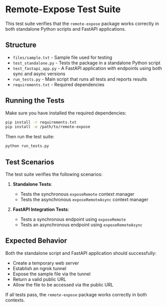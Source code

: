 # Remote-Expose Test Suite

This test suite verifies that the `remote-expose` package works correctly in both standalone Python scripts and FastAPI applications.

## Structure

- `files/sample.txt` - Sample file used for testing
- `test_standalone.py` - Tests the package in a standalone Python script
- `test_fastapi_app.py` - A FastAPI application with endpoints using both sync and async versions
- `run_tests.py` - Main script that runs all tests and reports results
- `requirements.txt` - Required dependencies

## Running the Tests

Make sure you have installed the required dependencies:

```bash
pip install -r requirements.txt
pip install -e /path/to/remote-expose
```

Then run the test suite:

```bash
python run_tests.py
```

## Test Scenarios

The test suite verifies the following scenarios:

1. **Standalone Tests**:
   - Tests the synchronous `exposeRemote` context manager
   - Tests the asynchronous `exposeRemoteAsync` context manager

2. **FastAPI Integration Tests**:
   - Tests a synchronous endpoint using `exposeRemote`
   - Tests an asynchronous endpoint using `exposeRemoteAsync`

## Expected Behavior

Both the standalone script and FastAPI application should successfully:
- Create a temporary web server
- Establish an ngrok tunnel
- Expose the sample file via the tunnel
- Return a valid public URL
- Allow the file to be accessed via the public URL

If all tests pass, the `remote-expose` package works correctly in both contexts.
